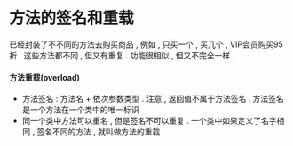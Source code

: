 # 方法的签名和重载

已经封装了不不同的方法去购买商品 , 例如 , 只买一个 , 买几个 , VIP会员购买95折 . 这些方法都不同 , 但又有重复 . 功能很相似 , 但又不完全一样 . 

#### 方法重载\(overload\)

* 方法签名 : 方法名 + 依次参数类型 . 注意 , 返回值不属于方法签名 . 方法签名是一个方法在一个类中的唯一标识
* 同一个类中方法可以重名 , 但是签名不可以重复 . 一个类中如果定义了名字相同 , 签名不同的方法 , 就叫做方法的重载



